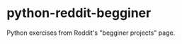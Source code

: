 python-reddit-begginer
======================

Python exercises from Reddit's "begginer projects" page.
